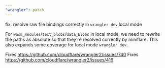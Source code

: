 ```yaml
---
"wrangler": patch
---
```


fix: resolve raw file bindings correctly in `wrangler dev` local mode

For `wasm_modules`/`text_blobs`/`data_blobs` in local mode, we need to rewrite the paths as absolute so that they're resolved correctly by miniflare. This also expands some coverage for local mode `wrangler dev`.

Fixes https://github.com/cloudflare/wrangler2/issues/740
Fixes https://github.com/cloudflare/wrangler2/issues/416
